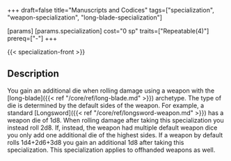 +++
draft=false
title="Manuscripts and Codices"
tags=["specialization", "weapon-specialization", "long-blade-specialization"]

[params]
  [params.specialization]
    cost="0 sp"
    traits=["Repeatable(4)"]
    prereq=["-"]
+++

{{< specialization-front >}}

## Description

You gain an additional die when rolling damage using a weapon 
            with the [long-blade]({{< ref "/core/ref/long-blade.md" >}}) 
            archetype. The type of die is determined by the default sides of 
            the weapon. For example, a standard 
            [Longsword]({{< ref "/core/ref/longsword-weapon.md" >}}) has a weapon die 
            of 1d8. When rolling damage after taking this specialization you 
            instead roll 2d8. If, instead, the weapon had multiple default 
            weapon dice you only add one additional die of the highest sides.
            If a weapon by default rolls 1d4+2d6+3d8 you gain an additional 1d8
            after taking this specialization. This specialization applies to 
            offhanded weapons as well.


